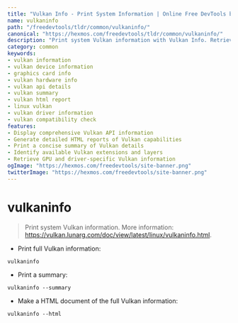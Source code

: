 ```yaml
---
title: "Vulkan Info - Print System Information | Online Free DevTools by Hexmos"
name: vulkaninfo
path: "/freedevtools/tldr/common/vulkaninfo/"
canonical: "https://hexmos.com/freedevtools/tldr/common/vulkaninfo/"
description: "Print system Vulkan information with Vulkan Info. Retrieve detailed graphics card details and driver information. Free online tool, no registration required."
category: common
keywords:
- vulkan information
- vulkan device information
- graphics card info
- vulkan hardware info
- vulkan api details
- vulkan summary
- vulkan html report
- linux vulkan
- vulkan driver information
- vulkan compatibility check
features:
- Display comprehensive Vulkan API information
- Generate detailed HTML reports of Vulkan capabilities
- Print a concise summary of Vulkan details
- Identify available Vulkan extensions and layers
- Retrieve GPU and driver-specific Vulkan information
ogImage: "https://hexmos.com/freedevtools/site-banner.png"
twitterImage: "https://hexmos.com/freedevtools/site-banner.png"
---
```


# vulkaninfo

> Print system Vulkan information.
> More information: <https://vulkan.lunarg.com/doc/view/latest/linux/vulkaninfo.html>.

- Print full Vulkan information:

`vulkaninfo`

- Print a summary:

`vulkaninfo --summary`

- Make a HTML document of the full Vulkan information:

`vulkaninfo --html`
